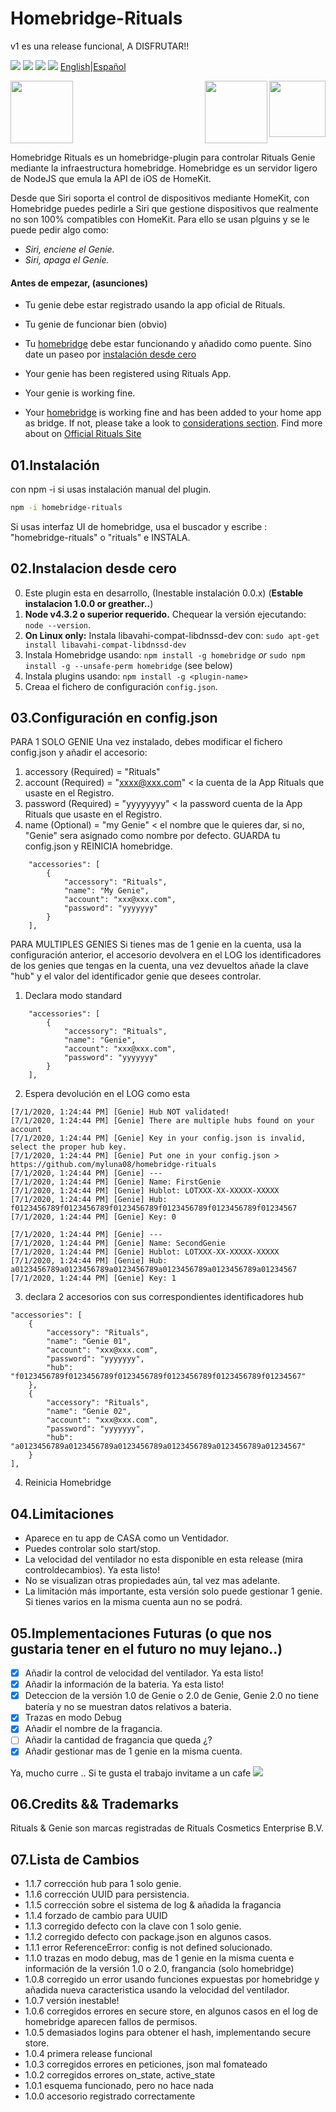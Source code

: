 # Homebridge-Rituals
v1 es una release funcional, A DISFRUTAR!!

<img src="https://img.shields.io/badge/stage-stable-green"> <img src="https://img.shields.io/badge/completo-90%25-yellow"> <img src="https://img.shields.io/badge/license-MIT-green"> <a href="https://www.paypal.com/cgi-bin/webscr?cmd=_donations&business=4YXRZVGSVNAEE&item_name=Just+for+a+coffe&currency_code=EUR&source=url"><img src="https://img.shields.io/static/v1?label=Invitame%20a%20un%20cafe&message=usa%20paypal&color=green"></a> <a align="right" href="https://github.com/myluna08/homebridge-rituals/blob/master/README.md">English</a>|<a align="right" href="https://github.com/myluna08/homebridge-rituals/blob/master/README_ES.md">Español</a>

<img src="https://user-images.githubusercontent.com/19808920/58770949-bd9c7900-857f-11e9-8558-5dfaffddffda.png" height="100"> <img src="https://encrypted-tbn0.gstatic.com/images?q=tbn:ANd9GcRoyOlRgCEZSyCrf2Ika_luW6N9ridvyC1Genb49xCQyLbc5eMG&s" height="90" align="right"> <img src="https://www.rituals.com/dw/image/v2/BBKL_PRD/on/demandware.static/-/Sites-rituals-products/default/dw7656c020/images/zoom/1106834_WirelessperfumeDiffuserPROAPrimary.png?sw=500&sh=500&sm=fit&q=100" height="100" align="right">

Homebridge Rituals es un homebridge-plugin para controlar Rituals Genie mediante la infraestructura homebridge.
Homebridge es un servidor ligero de NodeJS que emula la API de iOS de HomeKit.

Desde que Siri soporta el control de dispositivos mediante HomeKit, con Homebridge puedes pedirle a Siri que gestione dispositivos que realmente no son 100% compatibles con HomeKit. Para ello se usan plguins y se le puede pedir algo como:

 * _Siri, enciene el Genie._
 * _Siri, apaga el Genie._


#### Antes de empezar, (asunciones)
* Tu genie debe estar registrado usando la app oficial de Rituals.
* Tu genie de funcionar bien (obvio)
* Tu <a href="https://github.com/nfarina/homebridge">homebridge</a> debe estar funcionando y añadido como puente. Sino date un paseo por <a href="#considerations">instalación desde cero</a>

* Your genie has been registered using Rituals App.
* Your genie is working fine.
* Your <a href="https://github.com/nfarina/homebridge">homebridge</a> is working fine and has been added to your home app as bridge. If not, please take a look to <a href="#considerations">considerations section</a>.
Find more about on <a href="https://www.rituals.com/es-es/faqs.html?catid=faq-perfume-genie&qid=fag-what-is-the-perfume-genie-and-what-can-it-do">Official Rituals Site</a>

## 01.Instalación
con npm -i si usas instalación manual del plugin.
```sh
npm -i homebridge-rituals
```
Si usas interfaz UI de homebridge, usa el buscador y escribe : "homebridge-rituals" o "rituals" e INSTALA.

## <a name="considerations"></a>02.Instalacion desde cero
0. Este plugin esta en desarrollo, (Inestable instalación 0.0.x) (**Estable instalacion 1.0.0 or greather..**)
1. **Node v4.3.2 o superior requerido.** Chequear la versión ejecutando: `node --version`.
2. **On Linux only:** Instala libavahi-compat-libdnssd-dev con: `sudo apt-get install libavahi-compat-libdnssd-dev`
3. Instala Homebridge usando: `npm install -g homebridge` _or_ `sudo npm install -g --unsafe-perm homebridge` (see below)
4. Instala plugins usando: `npm install -g <plugin-name>`
5. Creaa el fichero de configuración `config.json`.

## 03.Configuración en config.json

PARA 1 SOLO GENIE
Una vez instalado, debes modificar el fichero config.json y añadir el accesorio:
1. accessory (Required) = "Rituals"
2. account (Required) = "xxxx@xxx.com" < la cuenta de la App Rituals que usaste en el Registro.
3. password (Required) = "yyyyyyyy" < la password cuenta de la App Rituals que usaste en el Registro.
4. name (Optional) = "my Genie" < el nombre que le quieres dar, si no, "Genie" sera asignado como nombre por defecto.
GUARDA tu config.json y REINICIA homebridge.
```
    "accessories": [
        {
            "accessory": "Rituals",
            "name": "My Genie",
            "account": "xxx@xxx.com",
            "password": "yyyyyyy"
        }
    ],
```

PARA MULTIPLES GENIES
Si tienes mas de 1 genie en la cuenta, usa la configuración anterior, el accesorio devolvera en el LOG los identificadores de los genies que tengas en la cuenta, una vez devueltos añade la clave "hub" y el valor del identificador genie que desees controlar.

1. Declara modo standard
```
    "accessories": [
        {
            "accessory": "Rituals",
            "name": "Genie",
            "account": "xxx@xxx.com",
            "password": "yyyyyyy"
        }
    ],
```
2. Espera devolución en el LOG como esta
```
[7/1/2020, 1:24:44 PM] [Genie] Hub NOT validated!
[7/1/2020, 1:24:44 PM] [Genie] There are multiple hubs found on your account
[7/1/2020, 1:24:44 PM] [Genie] Key in your config.json is invalid, select the proper hub key.
[7/1/2020, 1:24:44 PM] [Genie] Put one in your config.json > https://github.com/myluna08/homebridge-rituals
[7/1/2020, 1:24:44 PM] [Genie] ---
[7/1/2020, 1:24:44 PM] [Genie] Name: FirstGenie
[7/1/2020, 1:24:44 PM] [Genie] Hublot: LOTXXX-XX-XXXXX-XXXXX
[7/1/2020, 1:24:44 PM] [Genie] Hub: f0123456789f0123456789f0123456789f0123456789f0123456789f01234567
[7/1/2020, 1:24:44 PM] [Genie] Key: 0

[7/1/2020, 1:24:44 PM] [Genie] ---
[7/1/2020, 1:24:44 PM] [Genie] Name: SecondGenie
[7/1/2020, 1:24:44 PM] [Genie] Hublot: LOTXXX-XX-XXXXX-XXXXX
[7/1/2020, 1:24:44 PM] [Genie] Hub: a0123456789a0123456789a0123456789a0123456789a0123456789a01234567
[7/1/2020, 1:24:44 PM] [Genie] Key: 1
```
3. declara 2 accesorios con sus correspondientes identificadores hub
```
"accessories": [
    {
        "accessory": "Rituals",
        "name": "Genie 01",
        "account": "xxx@xxx.com",
        "password": "yyyyyyy",
        "hub": "f0123456789f0123456789f0123456789f0123456789f0123456789f01234567"
    },
    {
        "accessory": "Rituals",
        "name": "Genie 02",
        "account": "xxx@xxx.com",
        "password": "yyyyyyy",
        "hub": "a0123456789a0123456789a0123456789a0123456789a0123456789a01234567"
    }
],
```
4. Reinicia Homebridge

## 04.Limitaciones
* Aparece en tu app de CASA como un Ventidador.
* Puedes controlar solo start/stop.
* La velocidad del ventilador no esta disponible en esta release (mira controldecambios). Ya esta listo!
* No se visualizan otras propiedades aún, tal vez mas adelante.
* La limitación más importante, esta versión solo puede gestionar 1 genie. Si tienes varios en la misma cuenta aun no se podrá.

## 05.Implementaciones Futuras (o que nos gustaria tener en el futuro no muy lejano..)
- [x] Añadir la control de velocidad del ventilador. Ya esta listo!
- [x] Añadir la información de la bateria. Ya esta listo!
- [x] Deteccion de la versión 1.0 de Genie o 2.0 de Genie, Genie 2.0 no tiene batería y no se muestran datos relativos a bateria.
- [x] Trazas en modo Debug
- [x] Añadir el nombre de la fragancia.
- [ ] Añadir la cantidad de fragancia que queda ¿?
- [x] Añadir gestionar mas de 1 genie en la misma cuenta.

Ya, mucho curre .. Si te gusta el trabajo invitame a un cafe <a href="https://www.paypal.com/cgi-bin/webscr?cmd=_donations&business=4YXRZVGSVNAEE&item_name=Just+for+a+coffe&currency_code=EUR&source=url"><img src="https://img.shields.io/static/v1?label=Invitame%20a%20un%20cafe&message=usa%20paypal&color=green"></a>

## 06.Credits && Trademarks
Rituals & Genie son marcas registradas de Rituals Cosmetics Enterprise B.V.

## 07.Lista de Cambios
* 1.1.7 corrección hub para 1 solo genie.
* 1.1.6 corrección UUID para persistencia.
* 1.1.5 corrección sobre el sistema de log & añadida la fragancia
* 1.1.4 forzado de cambio para UUID
* 1.1.3 corregido defecto con la clave con 1 solo genie.
* 1.1.2 corregido defecto con package.json en algunos casos.
* 1.1.1 error ReferenceError: config is not defined solucionado.
* 1.1.0 trazas en modo debug, mas de 1 genie en la misma cuenta e información de la versión 1.0 o 2.0, frangancia (solo homebridge)
* 1.0.8 corregido un error usando funciones expuestas por homebridge y añadida nueva caracteristica usando la velocidad del ventilador.
* 1.0.7 versión inestable!
* 1.0.6 corregidos errores en secure store, en algunos casos en el log de homebridge aparecen fallos de permisos.
* 1.0.5 demasiados logins para obtener el hash, implementando secure store.
* 1.0.4 primera release funcional
* 1.0.3 corregidos errores en peticiones, json mal fomateado
* 1.0.2 corregidos errores on_state, active_state
* 1.0.1 esquema funcionado, pero no hace nada
* 1.0.0 accesorio registrado correctamente
